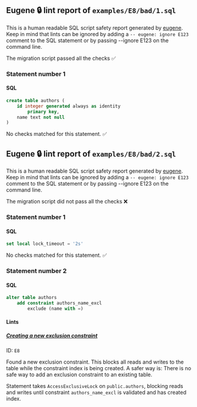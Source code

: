 ## Eugene 🔒 lint report of `examples/E8/bad/1.sql`

This is a human readable SQL script safety report generated by [eugene](https://github.com/kaaveland/eugene).
Keep in mind that lints can be ignored by adding a `-- eugene: ignore E123` comment to the SQL statement
or by passing --ignore E123 on the command line.

The migration script passed all the checks ✅

### Statement number 1
#### SQL
```sql
create table authors (
    id integer generated always as identity
        primary key,
    name text not null
)
```
No checks matched for this statement. ✅

## Eugene 🔒 lint report of `examples/E8/bad/2.sql`

This is a human readable SQL script safety report generated by [eugene](https://github.com/kaaveland/eugene).
Keep in mind that lints can be ignored by adding a `-- eugene: ignore E123` comment to the SQL statement
or by passing --ignore E123 on the command line.

The migration script did not pass all the checks ❌

### Statement number 1
#### SQL
```sql
set local lock_timeout = '2s'
```
No checks matched for this statement. ✅
### Statement number 2
#### SQL
```sql
alter table authors
    add constraint authors_name_excl
        exclude (name with =)
```
#### Lints

##### [Creating a new exclusion constraint](https://kaveland.no/eugene/hints/E8/)

ID: `E8`

Found a new exclusion constraint. This blocks all reads and writes to the table while the constraint index is being created. A safer way is: There is no safe way to add an exclusion constraint to an existing table.

Statement takes `AccessExclusiveLock` on `public.authors`, blocking reads and writes until constraint `authors_name_excl` is validated and has created index.
